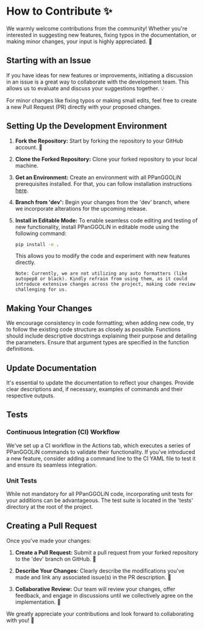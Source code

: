 # How to Contribute ✨

We warmly welcome contributions from the community! Whether you're interested in suggesting new features, fixing typos in the documentation, or making minor changes, your input is highly appreciated. 🌟

## Starting with an Issue

If you have ideas for new features or improvements, initiating a discussion in an issue is a great way to collaborate with the development team. This allows us to evaluate and discuss your suggestions together. 💡

For minor changes like fixing typos or making small edits, feel free to create a new Pull Request (PR) directly with your proposed changes. 

## Setting Up the Development Environment

1. **Fork the Repository:** Start by forking the repository to your GitHub account. 🍴

2. **Clone the Forked Repository:** Clone your forked repository to your local machine.

3. **Get an Environment:** Create an environment with all PPanGGOLiN prerequisites installed. For that, you can follow installation instructions [here](../user/install.md#installing-from-source-code-github).

4. **Branch from 'dev':** Begin your changes from the 'dev' branch, where we incorporate alterations for the upcoming release.

5. **Install in Editable Mode:** To enable seamless code editing and testing of new functionality, install PPanGGOLiN in editable mode using the following command:

    ```bash
    pip install -e .
    ```

    This allows you to modify the code and experiment with new features directly. 

    ```{note}
    Note: Currently, we are not utilizing any auto formatters (like autopep8 or black). Kindly refrain from using them, as it could introduce extensive changes across the project, making code review challenging for us.
    ```

## Making Your Changes

We encourage consistency in code formatting; when adding new code, try to follow the existing code structure as closely as possible. Functions should include descriptive docstrings explaining their purpose and detailing the parameters. Ensure that argument types are specified in the function definitions. 

## Update Documentation

It's essential to update the documentation to reflect your changes. Provide clear descriptions and, if necessary, examples of commands and their respective outputs.

## Tests

### Continuous Integration (CI) Workflow

We've set up a CI workflow in the Actions tab, which executes a series of PPanGGOLiN commands to validate their functionality. If you've introduced a new feature, consider adding a command line to the CI YAML file to test it and ensure its seamless integration.

### Unit Tests

While not mandatory for all PPanGGOLiN code, incorporating unit tests for your additions can be advantageous. The test suite is located in the 'tests' directory at the root of the project.

## Creating a Pull Request

Once you've made your changes:

1. **Create a Pull Request:** Submit a pull request from your forked repository to the 'dev' branch on GitHub. 🚀

2. **Describe Your Changes:** Clearly describe the modifications you've made and link any associated issue(s) in the PR description. 📝

3. **Collaborative Review:** Our team will review your changes, offer feedback, and engage in discussions until we collectively agree on the implementation. 🤝

We greatly appreciate your contributions and look forward to collaborating with you! 🙌 
